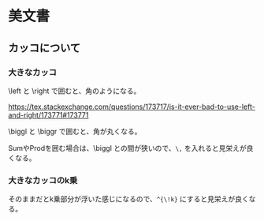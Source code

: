 # 美文書

## カッコについて

### 大きなカッコ

\left と \right で囲むと、角のようになる。

https://tex.stackexchange.com/questions/173717/is-it-ever-bad-to-use-left-and-right/173771#173771

\biggl と \biggr で囲むと、角が丸くなる。

SumやProdを囲む場合は、\biggl との間が狭いので、`\,` を入れると見栄えが良くなる。

### 大きなカッコのk乗

そのままだとk乗部分が浮いた感じになるので、`^{\!k}` にすると見栄えが良くなる。


